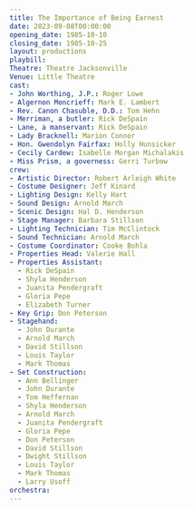 ```yaml
---
title: The Importance of Being Earnest
date: 2023-09-08T00:00:00
opening_date: 1985-10-10
closing_date: 1985-10-25
layout: productions
playbill:
Theatre: Theatre Jacksonville
Venue: Little Theatre
cast:
- John Worthing, J.P.: Roger Lowe
- Algernon Moncrieff: Mark E. Lambert
- Rev. Canon Chasuble, D.D.: Tom Hehn
- Merriman, a butler: Rick DeSpain
- Lane, a manservant: Rick DeSpain
- Lady Bracknell: Marion Connor
- Hon. Gwendolyn Fairfax: Holly Hunsicker
- Cecily Cardew: Isabelle Morgan Michalakis
- Miss Prism, a governess: Gerri Turbow
crew:
- Artistic Director: Robert Arleigh White
- Costume Designer: Jeff Kinard
- Lighting Design: Kelly Hart
- Sound Design: Arnold March
- Scenic Design: Hal D. Henderson
- Stage Manager: Barbara Stillson
- Lighting Technician: Tim McClintock
- Sound Technician: Arnold March
- Costume Coordinator: Cooke Bohla
- Properties Head: Valerie Hall
- Properties Assistant:
  - Rick DeSpain
  - Shyla Henderson
  - Juanita Pendergraft
  - Gloria Pepe
  - Elizabeth Turner
- Key Grip: Don Peterson
- Stagehand:
  - John Durante
  - Arnold March
  - David Stillson
  - Louis Taylor
  - Mark Thomas
- Set Construction:
  - Ann Bellinger
  - John Durante
  - Tom Heffernan
  - Shyla Henderson
  - Arnold March
  - Juanita Pendergraft
  - Gloria Pepe
  - Don Peterson
  - David Stillson
  - Dwight Stillson
  - Louis Taylor
  - Mark Thomas
  - Larry Usoff
orchestra:
---
```


